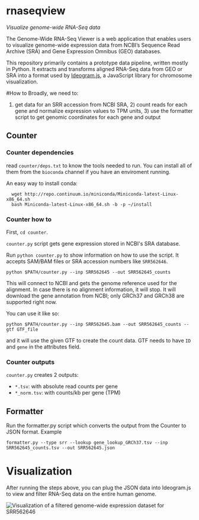 # rnaseqview
*Visualize genome-wide RNA-Seq data*

The Genome-Wide RNA-Seq Viewer is a web application that enables users to visualize genome-wide expression data from NCBI’s Sequence Read Archive (SRA) and Gene Expression Omnibus (GEO) databases.

This repository primarily contains a prototype data pipeline, written mostly in Python.  It extracts and transforms aligned RNA-Seq data from GEO or SRA into a format used by [Ideogram.js](https://github.com/eweitz/ideogram), a JavaScript library for chromosome visualization.  

#How to
Broadly, we need to:
1) get data for an SRR accession from NCBI SRA, 2) count reads for each gene and normalize expression values to TPM units, 3) use the formatter script to get genomic coordinates for each gene and output

## Counter
### Counter dependencies

read `counter/deps.txt` to know the tools needed to run. 
You can install all of them from the `bioconda` channel if you have an enviroment running.

An easy way to install conda:

```
  wget http://repo.continuum.io/miniconda/Miniconda-latest-Linux-x86_64.sh
  bash Miniconda-latest-Linux-x86_64.sh -b -p ~/install
```

### Counter how to

First, `cd counter`.

`counter.py` script gets gene expression stored in NCBI's SRA database. 

Run `python counter.py` to show information on how to use the script. It accepts SAM/BAM files or SRA accession numbers like `SRR562646`. 

`python $PATH/counter.py --inp SRR562645 --out SRR562645_counts`

This will connect to NCBI and gets the genome reference used for the alignment. In case there is no alignment information,
it will stop. It will download the gene annotation from NCBI; only GRCh37 and GRCh38 are supported right now.

You can use it like so: 

`python $PATH/counter.py --inp SRR562645.bam --out SRR562645_counts --gtf GTF_file`

and it will use the given GTF to create the count data. GTF needs to have `ID` and `gene` in the attributes field.

### Counter outputs

`counter.py` creates 2 outputs: 

* `*.tsv`: with absolute read counts per gene
* `*_norm.tsv`: with counts/kb per gene (TPM)

## Formatter

Run the formatter.py script which converts the output from the Counter to JSON format. Example

`formatter.py --type srr --lookup gene_lookup_GRCh37.tsv --inp SRR562645_counts.tsv --out SRR562645.json`

# Visualization

After running the steps above, you can plug the JSON data into Ideogram.js to view and filter RNA-Seq data on the entire human genome.

![Visualization of a filtered genome-wide expression dataset for SRR562646](https://raw.githubusercontent.com/NCBI-Hackathons/rnaseqview/master/rnaseqview_SRR562646.png)
